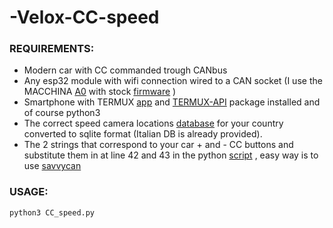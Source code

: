# -Velox-CC-speed


### REQUIREMENTS:


- Modern car with CC commanded trough CANbus
- Any esp32 module with wifi connection wired to a CAN socket (I use the MACCHINA <a href="https://www.macchina.cc/catalog/a0-boards/a0-under-dash">A0</a> with stock <a href="https://github.com/collin80/ESP32RET">firmware</a> )
- Smartphone with TERMUX <a href="https://github.com/termux/termux-app/releases">app</a> and <a href="https://wiki.termux.com/wiki/Termux:API">TERMUX-API</a> package installed and of course python3
- The correct speed camera locations <a href="https://www.autovelox.it">database</a> for your country converted to sqlite format (Italian DB is already provided).
- The 2 strings that correspond to your car + and - CC buttons and substitute them in at line 42 and 43 in the python  <a href="https://github.com/rapbando/-Velox-CC-speed/blob/main/CC_speed.py">script</a> , easy way is to use <a href="https://savvycan.com">savvycan</a>

### USAGE:

`python3 CC_speed.py`



